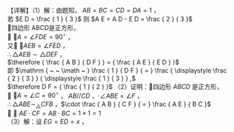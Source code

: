 【详解】（1）解：由题知， $A B = B C = C D = D A = 1$ ，  
若 $E D = \frac { 1 } { 3 }$ 则 $A E = A D - E D = \frac { 2 } { 3 }$   
四边形 ABCD是正方形，  
 $\angle A = \angle F D E = 9 0 ^ { \circ }$ ，  
又 $\angle A E B = \angle F E D$ ，  
$\therefore \triangle A E B \sim \triangle D E F$ ，  
$\therefore { \frac { A B } { D F } } = { \frac { A E } { E D } }$   
即 $\mathrm { ~  ~ \imath ~ } \frac { 1 } { D F } { = } \frac { \displaystyle \frac { 2 } { 3 } } { \displaystyle \frac { 1 } { 3 } } ,$   
$\therefore D F = { \frac { 1 } { 2 } }$ （2）证明：四边形 $A B C D$ 是正方形，  
 $\angle A = \angle C = 9 0 ^ { \circ }$ ， $A B / / C D$ ，$\cdot \angle A B E = \angle F$ ，  
$\therefore \triangle A B E \sim _ { \triangle } C F B$ ，$\cdot \frac { A B } { C F } { = } \frac { A E } { B C }$   
 $\cdot \ A E \cdot C F = A B \cdot B C = 1 \times 1 = 1$   
（3）解：设 $E G = E D = x$ ，  
